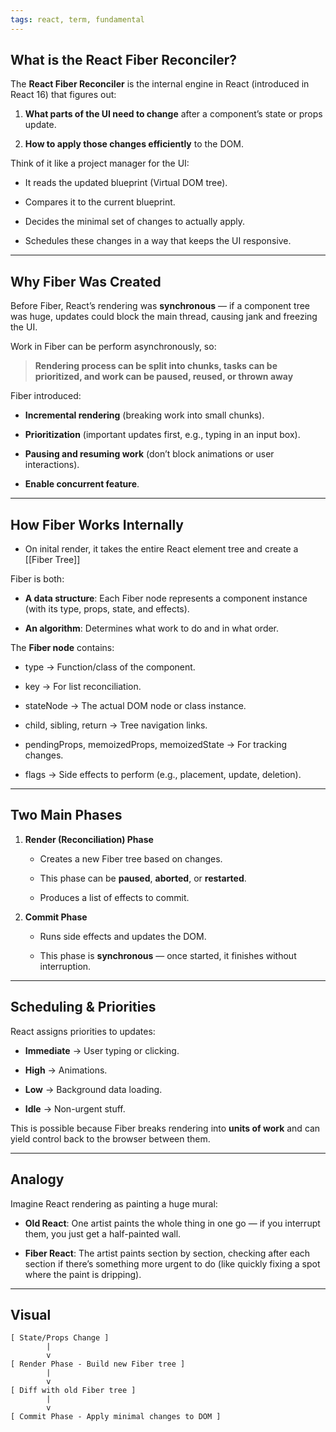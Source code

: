 ```yaml
---
tags: react, term, fundamental
---
```



## **What is the React Fiber Reconciler?**


The **React Fiber Reconciler** is the internal engine in React (introduced in React 16) that figures out:

1. **What parts of the UI need to change** after a component’s state or props update.
    
2. **How to apply those changes efficiently** to the DOM.
    

  

Think of it like a project manager for the UI:

- It reads the updated blueprint (Virtual DOM tree).
    
- Compares it to the current blueprint.
    
- Decides the minimal set of changes to actually apply.
    
- Schedules these changes in a way that keeps the UI responsive.
    

---

## **Why Fiber Was Created**

Before Fiber, React’s rendering was **synchronous** — if a component tree was huge, updates could block the main thread, causing jank and freezing the UI.

Work in Fiber can be perform asynchronously, so:

> **Rendering process can be split into chunks, tasks can be prioritized, and work can be paused, reused, or thrown away**

Fiber introduced:

- **Incremental rendering** (breaking work into small chunks).
    
- **Prioritization** (important updates first, e.g., typing in an input box).
    
- **Pausing and resuming work** (don’t block animations or user interactions).
    
- **Enable concurrent feature**.

---

## **How Fiber Works Internally**

  - On inital render, it takes the entire React element tree and create a [[Fiber Tree]]

Fiber is both:

- **A data structure**: Each Fiber node represents a component instance (with its type, props, state, and effects).
    
- **An algorithm**: Determines what work to do and in what order.
    

  

The **Fiber node** contains:

- type → Function/class of the component.
    
- key → For list reconciliation.
    
- stateNode → The actual DOM node or class instance.
    
- child, sibling, return → Tree navigation links.
    
- pendingProps, memoizedProps, memoizedState → For tracking changes.
    
- flags → Side effects to perform (e.g., placement, update, deletion).
    

---

## **Two Main Phases**

1. **Render (Reconciliation) Phase**
    
    - Creates a new Fiber tree based on changes.
        
    - This phase can be **paused**, **aborted**, or **restarted**.
        
    - Produces a list of effects to commit.
        
    
2. **Commit Phase**
    
    - Runs side effects and updates the DOM.
        
    - This phase is **synchronous** — once started, it finishes without interruption.
        
    

---

## **Scheduling & Priorities**

  

React assigns priorities to updates:

- **Immediate** → User typing or clicking.
    
- **High** → Animations.
    
- **Low** → Background data loading.
    
- **Idle** → Non-urgent stuff.
    

  

This is possible because Fiber breaks rendering into **units of work** and can yield control back to the browser between them.

---

## **Analogy**

  

Imagine React rendering as painting a huge mural:

- **Old React**: One artist paints the whole thing in one go — if you interrupt them, you just get a half-painted wall.
    
- **Fiber React**: The artist paints section by section, checking after each section if there’s something more urgent to do (like quickly fixing a spot where the paint is dripping).
    

---

## **Visual**

```
[ State/Props Change ]
        |
        v
[ Render Phase - Build new Fiber tree ]
        |
        v
[ Diff with old Fiber tree ]
        |
        v
[ Commit Phase - Apply minimal changes to DOM ]
```
